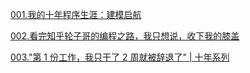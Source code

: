 [001.我的十年程序生涯：建模启航](https://mp.weixin.qq.com/s?__biz=MzI4NDY5Mjc1Mg==&mid=2247488262&idx=1&sn=938425854411a67c9ace1051ba5b3c10&chksm=ebf6cb79dc81426f96b8e0b7873ae1714b9a4305c704cc44416c2e3d13e304694a26205e520d&scene=21#wechat_redirect)   

[002.看完知乎轮子哥的编程之路，我只想说，收下我的膝盖](https://mp.weixin.qq.com/s?__biz=MzAwMjg1NjY3Nw==&mid=2247487856&idx=2&sn=4f5fd81fb1d1eb9c00126d20fe110ff5&chksm=9ac552faadb2dbec919c5d828ce88d11d69bb82a1d23dc8b7c3a4f845b9ce4210b687412914b&mpshare=1&scene=1&srcid=&sharer_sharetime=1574779552307&sharer_shareid=28a10d527f30e00f332855c214b3febe&key=de1a9466e8d5ddfcaaac5a6844baa9cf90208632ebbef9ed385e4b4db0b09527adce883533e548fa5fe89866aa6a8ca2fa8721f8979875662c2aa09efb4c196b1242b56333e548165d3a60311add6419&ascene=1&uin=MjYxNTkwNTMwMQ%3D%3D&devicetype=Windows+10&version=62070158&lang=zh_CN&pass_ticket=VqcB5VfjmgbDuVgwtG1EjHRHom90A7Hb53aB%2Bk7obd2hwGvU0dQ79cuiQv3NjTqW)  

[003."第 1 份工作，我只干了 2 周就被辞退了" | 十年系列](https://mp.weixin.qq.com/s?__biz=MzU3MDc3OTI1NA==&mid=2247485646&idx=1&sn=5660e7b12ffc5bad4db0f48ce62b5258&chksm=fceb7bd7cb9cf2c12d71a34af5450d9a470ed30597d8dd48756072a40f1e1561b6cfb6873416&mpshare=1&scene=1&srcid=&sharer_sharetime=1574916280782&sharer_shareid=28a10d527f30e00f332855c214b3febe&key=f6c8a15264a7262da81f0078b99a7c68c0fb1f9fabf6a541e6dab19b155142aa66a34559585f35700a179ef1cad9c8f1a52ff7e155d4f209609d6a7cffd30dc5613413265e6d774ce617f05f8eb9fa6b&ascene=1&uin=MjYxNTkwNTMwMQ%3D%3D&devicetype=Windows+10&version=62070158&lang=zh_CN&pass_ticket=VqcB5VfjmgbDuVgwtG1EjHRHom90A7Hb53aB%2Bk7obd2hwGvU0dQ79cuiQv3NjTqW)
